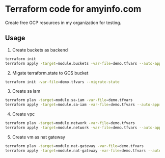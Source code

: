 # Terraform code for amyinfo.com

Create free GCP resources in my organization for testing.

## Usage
 
1. Create buckets as backend

```bash
terraform init
terraform apply -target=module.buckets -var-file=demo.tfvars --auto-approve
```

2. Migate terraform.state to GCS bucket

```bash
terraform init -var-file=demo.tfvars --migrate-state
```

3. Create sa iam

```bash
terraform plan -target=module.sa-iam -var-file=demo.tfvars
terraform apply -target=module.sa-iam -var-file=demo.tfvars --auto-approve
```

4. Create vpc

```bash
terraform plan -target=module.network -var-file=demo.tfvars
terraform apply -target=module.network -var-file=demo.tfvars --auto-approve
```

5. Create vm as nat gateway

```bash
terraform plan -target=module.nat-gateway -var-file=demo.tfvars
terraform apply -target=module.nat-gateway -var-file=demo.tfvars --auto-approve
```